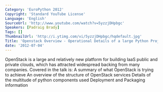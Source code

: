 ```yaml
---
Category: 'EuroPython 2012'
Copyright: 'Standard YouTube License'
Language: 'English'
SourceUrl: 'http://www.youtube.com/watch?v=5yzzjDHpbgc'
Speakers: [Padraig Brady]
Tags: []
ThumbnailUrl: 'http://i.ytimg.com/vi/5yzzjDHpbgc/hqdefault.jpg'
Title: 'Openstack Overview - Operational Details of a large Python Project'
date: '2012-07-04'
---
```

OpenStack is a large and relatively new platform for building IaaS public and
private clouds, which has attracted widespread backing from many companies.
Covered in the talk is: A summary of what OpenStack is trying to achieve An
overview of the structure of OpenStack services Details of the multitude of
python components used Deployment and Packaging information
